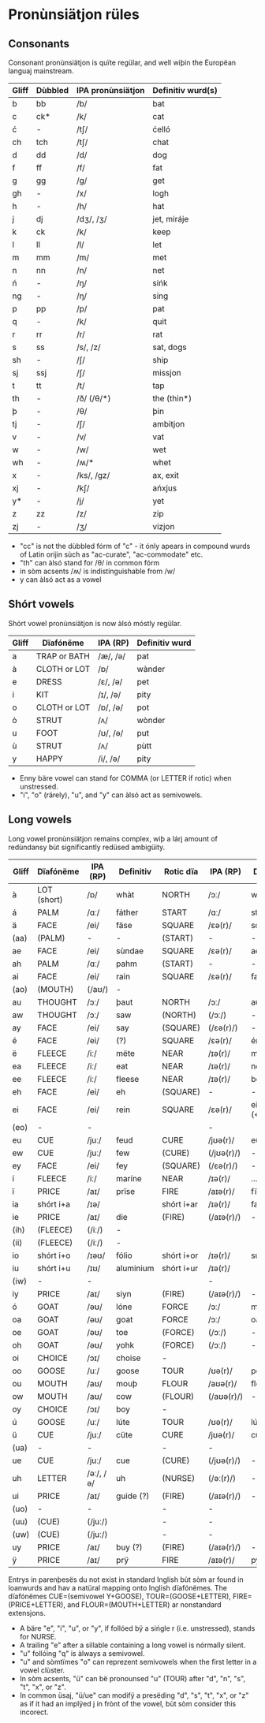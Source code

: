 Pronùnsiätjon rüles
===================

Consonants
----------

Consonant pronùnsiätjon is quïte regülar, and well wiþin the Europëan languaj mainstream.

Gliff   | Dùbbled   | IPA pronùnsiätjon | Definitiv wurd(s)
--------|-----------|-------------------|-------------------
b       | bb        | /b/               | bat
c       | ck*       | /k/               | cat
ć       | -         | /tʃ/              | ćelló
ch      | tch       | /tʃ/              | chat
d       | dd        | /d/               | dog
f       | ff        | /f/               | fat
g       | gg        | /g/               | get
gh      | -         | /x/               | logh
h       | -         | /h/               | hat
j       | dj        | /dʒ/, /ʒ/         | jet, miráje
k       | ck        | /k/               | keep
l       | ll        | /l/               | let
m       | mm        | /m/               | met
n       | nn        | /n/               | net
ń       | -         | /ŋ/               | sińk
ng      | -         | /ŋ/               | sing
p       | pp        | /p/               | pat
q       | -         | /k/               | quit
r       | rr        | /r/               | rat
s       | ss        | /s/, /z/          | sat, dogs
sh      | -         | /ʃ/               | ship
sj      | ssj       | /ʃ/               | missjon
t       | tt        | /t/               | tap
th      | -         | /ð/ (/θ/*)        | the (thin*)
þ       | -         | /θ/               | þin
tj      | -         | /ʃ/               | ambitjon
v       | -         | /v/               | vat
w       | -         | /w/               | wet
wh      | -         | /ʍ/*              | whet
x       | -         | /ks/, /gz/        | ax, exit
xj      | -         | /kʃ/              | ańxjus
y*      | -         | /j/               | yet
z       | zz        | /z/               | zip
zj      | -         | /ʒ/               | vizjon

* "cc" is not the dùbbled fórm of "c" - it ónly apears in compound wurds of Latin orijin sùch as "ac-curate", "ac-commodate" etc.
* "th" can àlsó stand for /θ/ in common fórm
* in sòm acsents /ʍ/ is indistinguishable from /w/
* y can àlsó act as a vowel

Shórt vowels
------------

Shórt vowel pronùnsiätjon is now àlsó móstly regülar.

Gliff   | Dïafónëme     | IPA (RP)  | Definitiv wurd    
--------|---------------|-----------|----------------
a       | TRAP or BATH  | /æ/, /ə/  | pat
à       | CLOTH or LOT  | /ɒ/       | wànder
e       | DRESS         | /ɛ/, /ə/  | pet
i       | KIT           | /ɪ/, /ə/  | pity
o       | CLOTH or LOT  | /ɒ/, /ə/  | pot
ò       | STRUT         | /ʌ/       | wònder
u       | FOOT          | /ʊ/, /ə/  | put
ù       | STRUT         | /ʌ/       | pùtt
y       | HAPPY         | /i/, /ə/  | pity

* Enny bäre vowel can stand for COMMA (or LETTER if rotic) when unstressed.
* "i", "o" (rärely), "u", and "y" can àlsó act as semivowels.

Long vowels
-----------

Long vowel pronùnsiätjon remains complex, wiþ a lárj amount of redùndansy bùt significantly redüsed ambigüity.

Gliff   | Dïafónëme | IPA (RP)  | Definitiv | Rotic dïa | IPA (RP)  | Definitiv
--------|-----------|-----------|-----------|-----------|-----------|-----------
à       | LOT (short) | /ɒ/     | whàt      | NORTH     | /ɔː/      | wàr
á       | PALM      | /ɑː/      | fáther    | START     | /ɑː/      | stárt
ä       | FACE      | /ei/      | fäse      | SQUARE    | /ɛə(r)/   | squäre
(aa)    | (PALM)    | -         | -         | (START)   | -         | -
ae      | FACE      | /ei/      | sùndae    | SQUARE    | /ɛə(r)/   | aeropläne
ah      | PALM      | /ɑː/      | pahm      | (START)   | -         | -
ai      | FACE      | /ei/      | rain      | SQUARE    | /ɛə(r)/   | fair
(ao)    | (MOUTH)   | (/aʊ/)    | -         |           |           |
au      | THOUGHT   | /ɔː/      | þaut      | NORTH     | /ɔː/      | aural
aw      | THOUGHT   | /ɔː/      | saw       | (NORTH)   | (/ɔː/)    | -
ay      | FACE      | /ei/      | say       | (SQUARE)  | (/ɛə(r)/) | -
é       | FACE      | /ei/      | (?)       | SQUARE    | /ɛə(r)/   | ére
ë       | FLEECE    | /iː/      | mëte      | NEAR      | /ɪə(r)/   | mëre
ea      | FLEECE    | /iː/      | eat       | NEAR      | /ɪə(r)/   | near
ee      | FLEECE    | /iː/      | fleese    | NEAR      | /ɪə(r)/   | beer
eh      | FACE      | /ei/      | eh        | (SQUARE)  | -         | -
ei      | FACE      | /ei/      | rein      | SQUARE    | /ɛə(r)/   | eir (←heir)
(eo)    | -         | -         |           |           | -         |
eu      | CUE       | /juː/     | feud      | CURE      | /jʊə(r)/  | euro
ew      | CUE       | /juː/     | few       | (CURE)    | (/jʊə(r)/)| -
ey      | FACE      | /ei/      | fey       | (SQUARE)  | (/ɛə(r)/) | -
í       | FLEECE    | /iː/      | maríne    | NEAR      | /ɪə(r)/   | ...íre
ï       | PRICE     | /aɪ/      | prïse     | FIRE      | /aɪə(r)/  | fïre
ia      | shórt i+a | /ɪə/      |           | shórt i+ar| /ɪə(r)/   | familiar
ie      | PRICE     | /aɪ/      | die       | (FIRE)    | (/aɪə(r)/)| -
(ih)    | (FLEECE)  | (/iː/)    | -         |           |           |
(ii)    | (FLEECE)  | (/iː/)    | -         |           |           |
io      | shórt i+o | /ɪəʊ/     | fólio     | shórt i+or| /ɪə(r)/   | supërior
iu      | shórt i+u | /ɪʊ/      | aluminium | shórt i+ur| /ɪə(r)/   |
(iw)    | -         | -         |           |           | -         |
iy      | PRICE     | /aɪ/      | siyn      | (FIRE)    | (/aɪə(r)/)| -
ó       | GOAT      | /əʊ/      | lóne      | FORCE     | /ɔː/      | móre
oa      | GOAT      | /əʊ/      | goat      | FORCE     | /ɔː/      | oar
oe      | GOAT      | /əʊ/      | toe       | (FORCE)   | (/ɔː/)    | -
oh      | GOAT      | /əʊ/      | yohk      | (FORCE)   | (/ɔː/)    | -
oi      | CHOICE    | /ɔɪ/      | choise    | -         |           |
oo      | GOOSE     | /uː/      | goose     | TOUR      | /ʊə(r)/   | poor
ou      | MOUTH     | /aʊ/      | mouþ      | FLOUR     | /aʊə(r)/  | flour
ow      | MOUTH     | /aʊ/      | cow       | (FLOUR)   | (/aʊə(r)/)| -
oy      | CHOICE    | /ɔɪ/      | boy       | -         |           |
ú       | GOOSE     | /uː/      | lúte      | TOUR      | /ʊə(r)/   | lúre
ü       | CUE       | /juː/     | cüte      | CURE      | /jʊə(r)/  | cüre
(ua)    | -         | -         |           | -         | -         |
ue      | CUE       | /juː/     | cue       | (CURE)    | (/jʊə(r)/)| -
uh      | LETTER    | /əː/, /ə/ | uh        | (NURSE)   | (/əː(r)/) | -
ui      | PRICE     | /aɪ/      | guide (?) | (FIRE)    | (/aɪə(r)/)| -
(uo)    | -         | -         |           | -         | -         |
(uu)    | (CUE)     | (/juː/)   |           | -         | -         |
(uw)    | (CUE)     | (/juː/)   |           | -         | -         |
uy      | PRICE     | /aɪ/      | buy (?)   | (FIRE)    | (/aɪə(r)/)| -
ÿ       | PRICE     | /aɪ/      | prÿ       | FIRE      | /aɪə(r)/  | pÿre

Entrys in parenþesës du not exist in standard Inglish bùt sòm ar found in loanwurds and hav a natüral mapping onto Inglish dïafónëmes. The dïafónëmes CUE=(semivowel Y+GOOSE), TOUR=(GOOSE+LETTER), FIRE=(PRICE+LETTER), and FLOUR=(MOUTH+LETTER) ar nonstandard extensjons.

* A bäre "e", "i", "u", or "y", if follóed bÿ a sińgle r (i.e. unstressed), stands for NURSE.
* A trailing "e" after a sillable containing a long vowel is nórmally silent.
* "u" follóing "q" is àlways a semivowel.
* "u" and sòmtïmes "o" can reprezent semivowels when the first letter in a vowel clùster.
* In sòm acsents, "ü" can bë pronounsed "u" (TOUR) after "d", "n", "s", "t", "x", or "z".
* In common üsaj, "ü/ue" can modifÿ a presëding "d", "s", "t", "x", or "z" as if it had an implÿed j in frònt of the vowel, bùt sòm consider this incorect.

